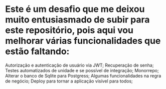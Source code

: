 # Este é um desafio que me deixou muito entusiasmado de subir para este repositório, pois aqui vou melhorar várias funcionalidades que estão faltando:

Autorização e autenticação de usuário via JWT;
Recuperação de senha;
Testes automatizados de unidade e se possível de integração;
Monorrepo;
Alterar o banco de Sqlite para Postgress;
Algumas funcionalidades na regra de negócio;
Deploy para tornar a aplicação visível para todos;